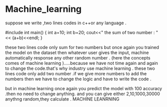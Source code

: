 # Machine_learning
suppose we write ,two lines codes in c++or any language .

#include<iostream>
int main()
{ int a=10;
int b=20;
cout<<" the sum of two number : "<< (a+b)<<endl;
}


these two lines code only sum for two numbers but once again you trained the model on the dataset then whatever user gives the input, machine automatically response 
any other random number .
(here the concepts comes of machine learning ).....because we have not time again and again to change the code.that's why industry use machine learning .
these two lines code only add two number .if we give more numbers to add the numbers then we have to change the logic and have to write the code .


but in machine learning once again you predict  the model  with 100 accuracy .then no need to change anything. and you can  give either 2,10,1000,30000 anythng random,they calculate .
MACHINE LEANRNING 
